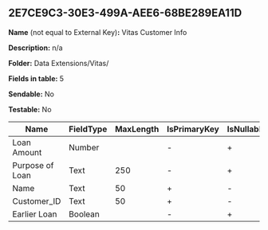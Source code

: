 ## 2E7CE9C3-30E3-499A-AEE6-68BE289EA11D

**Name** (not equal to External Key)**:** Vitas Customer Info

**Description:** n/a

**Folder:** Data Extensions/Vitas/

**Fields in table:** 5

**Sendable:** No

**Testable:** No

| Name | FieldType | MaxLength | IsPrimaryKey | IsNullable | DefaultValue |
| --- | --- | --- | --- | --- | --- |
| Loan Amount | Number |  | - | + |  |
| Purpose of Loan | Text | 250 | - | + |  |
| Name | Text | 50 | + | - |  |
| Customer_ID | Text | 50 | + | - |  |
| Earlier Loan | Boolean |  | - | + |  |
